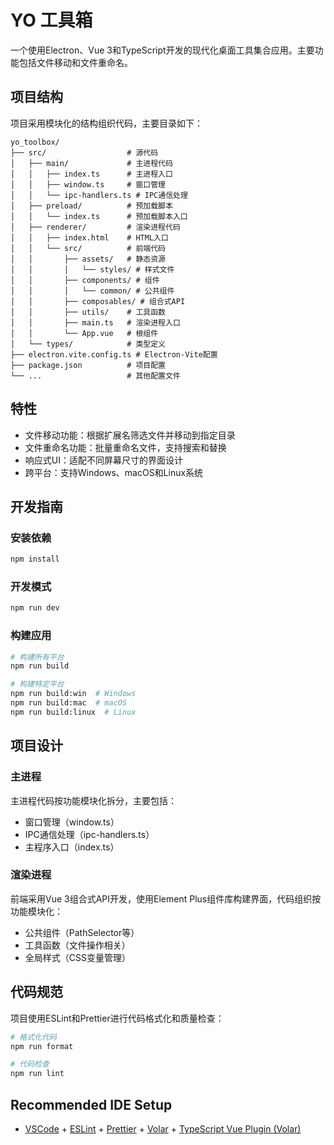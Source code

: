 # YO 工具箱

一个使用Electron、Vue 3和TypeScript开发的现代化桌面工具集合应用。主要功能包括文件移动和文件重命名。

## 项目结构

项目采用模块化的结构组织代码，主要目录如下：

```
yo_toolbox/
├── src/                  # 源代码
│   ├── main/             # 主进程代码
│   │   ├── index.ts      # 主进程入口
│   │   ├── window.ts     # 窗口管理
│   │   └── ipc-handlers.ts # IPC通信处理
│   ├── preload/          # 预加载脚本
│   │   └── index.ts      # 预加载脚本入口
│   ├── renderer/         # 渲染进程代码
│   │   ├── index.html    # HTML入口
│   │   └── src/          # 前端代码
│   │       ├── assets/   # 静态资源
│   │       │   └── styles/ # 样式文件
│   │       ├── components/ # 组件
│   │       │   └── common/ # 公共组件
│   │       ├── composables/ # 组合式API
│   │       ├── utils/    # 工具函数
│   │       ├── main.ts   # 渲染进程入口
│   │       └── App.vue   # 根组件
│   └── types/            # 类型定义
├── electron.vite.config.ts # Electron-Vite配置
├── package.json          # 项目配置
└── ...                   # 其他配置文件
```

## 特性

- 文件移动功能：根据扩展名筛选文件并移动到指定目录
- 文件重命名功能：批量重命名文件，支持搜索和替换
- 响应式UI：适配不同屏幕尺寸的界面设计
- 跨平台：支持Windows、macOS和Linux系统

## 开发指南

### 安装依赖

```bash
npm install
```

### 开发模式

```bash
npm run dev
```

### 构建应用

```bash
# 构建所有平台
npm run build

# 构建特定平台
npm run build:win  # Windows
npm run build:mac  # macOS
npm run build:linux  # Linux
```

## 项目设计

### 主进程

主进程代码按功能模块化拆分，主要包括：

- 窗口管理（window.ts）
- IPC通信处理（ipc-handlers.ts）
- 主程序入口（index.ts）

### 渲染进程

前端采用Vue 3组合式API开发，使用Element Plus组件库构建界面，代码组织按功能模块化：

- 公共组件（PathSelector等）
- 工具函数（文件操作相关）
- 全局样式（CSS变量管理）

## 代码规范

项目使用ESLint和Prettier进行代码格式化和质量检查：

```bash
# 格式化代码
npm run format

# 代码检查
npm run lint
```

## Recommended IDE Setup

- [VSCode](https://code.visualstudio.com/) + [ESLint](https://marketplace.visualstudio.com/items?itemName=dbaeumer.vscode-eslint) + [Prettier](https://marketplace.visualstudio.com/items?itemName=esbenp.prettier-vscode) + [Volar](https://marketplace.visualstudio.com/items?itemName=Vue.volar) + [TypeScript Vue Plugin (Volar)](https://marketplace.visualstudio.com/items?itemName=Vue.vscode-typescript-vue-plugin)
